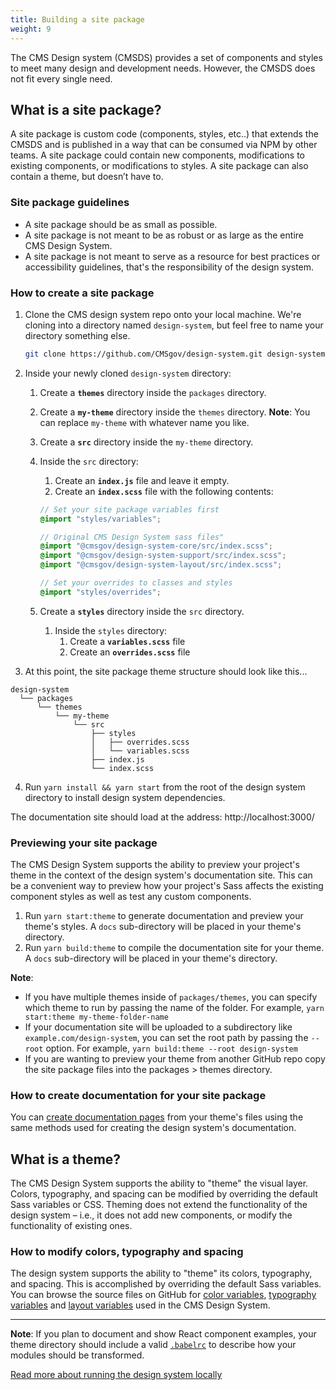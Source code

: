 ```yaml
---
title: Building a site package
weight: 9
---
```


The CMS Design system (CMSDS) provides a set of components and styles to meet many design and development needs. However, the CMSDS does not fit every single need.

## What is a site package?

A site package is custom code (components, styles, etc..) that extends the CMSDS and is published in a way that can be consumed via NPM by other teams. A site package could contain new components, modifications to existing components, or modifications to styles. A site package can also contain a theme, but doesn’t have to.

### Site package guidelines

- A site package should be as small as possible.
- A site package is not meant to be as robust or as large as the entire CMS Design System.
- A site package is not meant to serve as a resource for best practices or accessibility guidelines, that's the responsibility of the design system.

### How to create a site package

1. Clone the CMS design system repo onto your local machine. We're cloning into a directory named `design-system`, but feel free to name your directory something else.

   ```bash
   git clone https://github.com/CMSgov/design-system.git design-system
   ```

1. Inside your newly cloned `design-system` directory:

   1. Create a **`themes`** directory inside the `packages` directory.
   1. Create a **`my-theme`** directory inside the `themes` directory. **Note**: You can replace `my-theme` with whatever name you like.
   1. Create a **`src`** directory inside the `my-theme` directory.
   1. Inside the `src` directory:

      1. Create an **`index.js`** file and leave it empty.
      1. Create an **`index.scss`** file with the following contents:

      ```SCSS
      // Set your site package variables first
      @import "styles/variables";

      // Original CMS Design System sass files"
      @import "@cmsgov/design-system-core/src/index.scss";
      @import "@cmsgov/design-system-support/src/index.scss";
      @import "@cmsgov/design-system-layout/src/index.scss";

      // Set your overrides to classes and styles
      @import "styles/overrides";
      ```

   1. Create a **`styles`** directory inside the `src` directory.
      1. Inside the `styles` directory:
         1. Create a **`variables.scss`** file
         2. Create an **`overrides.scss`** file

1. At this point, the site package theme structure should look like this...

```
design-system
  └── packages
      └── themes
          └── my-theme
              └── src
                  ├── styles
                  │   ├── overrides.scss
                  │   └── variables.scss
                  ├── index.js
                  └── index.scss
```

4. Run `yarn install && yarn start` from the root of the design system directory to install design system dependencies.

The documentation site should load at the address: http://localhost:3000/

### Previewing your site package

The CMS Design System supports the ability to preview your project's theme in the context of the design system's documentation site. This can be a convenient way to preview how your project's Sass affects the existing component styles as well as test any custom components.

1. Run `yarn start:theme` to generate documentation and preview your theme's styles. A `docs` sub-directory will be placed in your theme's directory.
1. Run `yarn build:theme` to compile the documentation site for your theme. A `docs` sub-directory will be placed in your theme's directory.

**Note**:

- If you have multiple themes inside of `packages/themes`, you can specify which theme to run by passing the name of the folder. For example, `yarn start:theme my-theme-folder-name`
- If your documentation site will be uploaded to a subdirectory like `example.com/design-system`, you can set the root path by passing the `--root` option. For example, `yarn build:theme --root design-system`
- If you are wanting to preview your theme from another GitHub repo copy the site package files into the packages > themes directory.

### How to create documentation for your site package

You can [create documentation pages](https://github.com/CMSgov/design-system/blob/master/guides/WRITING-DOCUMENTATION.md) from your theme's files using the same methods used for creating the design system's documentation.

## What is a theme?

The CMS Design System supports the ability to "theme" the visual layer. Colors, typography, and spacing can be modified by overriding the default Sass variables or CSS. Theming does not extend the functionality of the design system – i.e., it does not add new components, or modify the functionality of existing ones.

### How to modify colors, typography and spacing

The design system supports the ability to "theme" its colors, typography, and spacing. This is accomplished by overriding the default Sass variables. You can browse the source files on GitHub for [color variables](https://github.com/CMSgov/design-system/blob/master/packages/support/src/settings/_variables.color.scss), [typography variables](https://github.com/CMSgov/design-system/blob/master/packages/support/src/settings/_variables.type.scss) and [layout variables](https://github.com/CMSgov/design-system/blob/master/packages/support/src/settings/_variables.layout.scss) used in the CMS Design System.

---

**Note**: If you plan to document and show React component examples, your theme directory should include a valid [`.babelrc`](https://babeljs.io/docs/usage/babelrc/) to describe how your modules should be transformed.

[Read more about running the design system locally](https://github.com/CMSgov/design-system/blob/master/README.md#running-locally)
